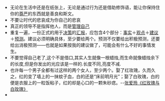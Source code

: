 - 无论在生活中还是在纸张上，无论是通过行为还是借助修饰语，能让你保持住你的[尊严](<尊严.md>)的东西就是善良和斯文。
- 不要让时代的悲哀成为你自己的悲哀
- 真正的领导不是指挥他人，而是[管理自己](<管理自己.md>)
- 重复一遍，一份正式的用于[决策](<决策.md>)的[汇报](<汇报.md>)，应包含4个部分：[事实](<事实.md>)＋[观点](<观点.md>)＋[建议](<建议.md>)＋[预测](<预测.md>)。建议必须明确具体，至少要给两个。预测不仅要给出积极预测，还要给出消极预测——也就是如果按我的建议做了，可能会有什么不好的事情发生。
- 不要觉得自己老了,这个不是借口,其实人生就像一根蜡烛,而生命就像蜡烛余下的长度,但是你发出的光应该是一样的.长度不同,亮度不减.
- 也许每一个男子全都有过这样的两个女人，至少两个。娶了红玫瑰，久而久之，红的变了墙上的一抹蚊子血，白的还是“床前明月光”；娶了白玫瑰，白的便是衣服上的一粒饭粘子，红的却是心口的一颗朱砂痣。--[张爱玲](<张爱玲.md>)[《红玫瑰与白玫瑰》](<《红玫瑰与白玫瑰》.md>)
- 

